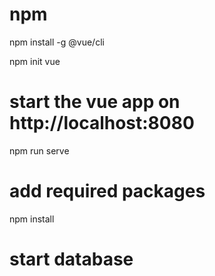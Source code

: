 # npm
npm install -g @vue/cli

npm init vue

# start the vue app on http://localhost:8080
npm run serve

# add required packages
npm install

# start database

